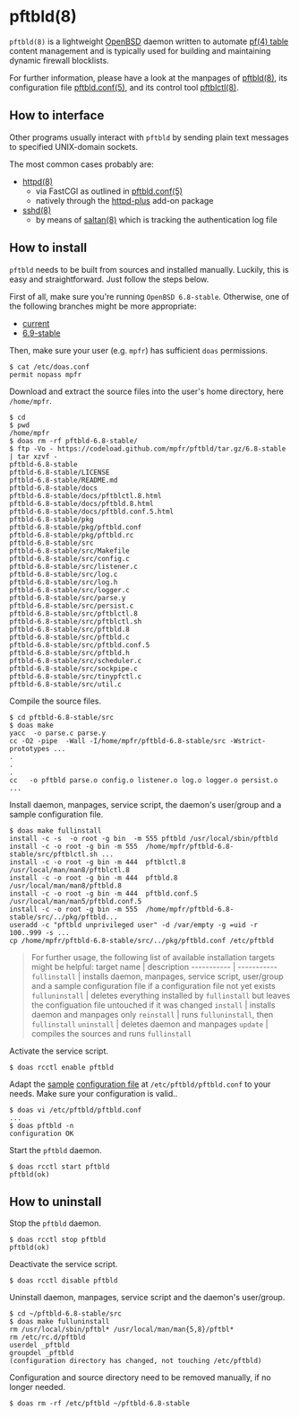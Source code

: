 # pftbld(8)

`pftbld(8)` is a lightweight [OpenBSD](https://www.openbsd.org) daemon written to automate [pf(4) table](http://man.openbsd.org/pf.conf#TABLES) content management and is typically used for building and maintaining dynamic firewall blocklists.

For further information, please have a look at the manpages of [pftbld(8)](https://mpfr.net/man/pftbld/6.8-stable/pftbld.8.html), its configuration file [pftbld.conf(5)](https://mpfr.net/man/pftbld/6.8-stable/pftbld.conf.5.html), and its control tool [pftblctl(8)](https://mpfr.net/man/pftbld/6.8-stable/pftblctl.8.html).

## How to interface

Other programs usually interact with `pftbld` by sending plain text messages to specified UNIX-domain sockets.

The most common cases probably are:
* [httpd(8)](http://man.openbsd.org/httpd)
	* via FastCGI as outlined in [pftbld.conf(5)](https://mpfr.net/man/pftbld/6.8-stable/pftbld.conf.5.html#EXAMPLES)
	* natively through the [httpd-plus](https://github.com/mpfr/httpd-plus#notify-on-block) add-on package
* [sshd(8)](http://man.openbsd.org/sshd)
	* by means of [saltan(8)](https://github.com/mpfr/saltan) which is tracking the authentication log file

## How to install

`pftbld` needs to be built from sources and installed manually. Luckily, this is easy and straightforward. Just follow the steps below.

First of all, make sure you're running `OpenBSD 6.8-stable`. Otherwise, one of the following branches might be more appropriate:
* [current](https://github.com/mpfr/pftbld)
* [6.9-stable](https://github.com/mpfr/pftbld/tree/6.9-stable)

Then, make sure your user (e.g. `mpfr`) has sufficient `doas` permissions.

```
$ cat /etc/doas.conf
permit nopass mpfr
```

Download and extract the source files into the user's home directory, here `/home/mpfr`.

```
$ cd
$ pwd
/home/mpfr
$ doas rm -rf pftbld-6.8-stable/
$ ftp -Vo - https://codeload.github.com/mpfr/pftbld/tar.gz/6.8-stable | tar xzvf -
pftbld-6.8-stable
pftbld-6.8-stable/LICENSE
pftbld-6.8-stable/README.md
pftbld-6.8-stable/docs
pftbld-6.8-stable/docs/pftblctl.8.html
pftbld-6.8-stable/docs/pftbld.8.html
pftbld-6.8-stable/docs/pftbld.conf.5.html
pftbld-6.8-stable/pkg
pftbld-6.8-stable/pkg/pftbld.conf
pftbld-6.8-stable/pkg/pftbld.rc
pftbld-6.8-stable/src
pftbld-6.8-stable/src/Makefile
pftbld-6.8-stable/src/config.c
pftbld-6.8-stable/src/listener.c
pftbld-6.8-stable/src/log.c
pftbld-6.8-stable/src/log.h
pftbld-6.8-stable/src/logger.c
pftbld-6.8-stable/src/parse.y
pftbld-6.8-stable/src/persist.c
pftbld-6.8-stable/src/pftblctl.8
pftbld-6.8-stable/src/pftblctl.sh
pftbld-6.8-stable/src/pftbld.8
pftbld-6.8-stable/src/pftbld.c
pftbld-6.8-stable/src/pftbld.conf.5
pftbld-6.8-stable/src/pftbld.h
pftbld-6.8-stable/src/scheduler.c
pftbld-6.8-stable/src/sockpipe.c
pftbld-6.8-stable/src/tinypfctl.c
pftbld-6.8-stable/src/util.c
```

Compile the source files.

```
$ cd pftbld-6.8-stable/src
$ doas make
yacc  -o parse.c parse.y
cc -O2 -pipe  -Wall -I/home/mpfr/pftbld-6.8-stable/src -Wstrict-prototypes ...
.
.
.
cc   -o pftbld parse.o config.o listener.o log.o logger.o persist.o ...
```

Install daemon, manpages, service script, the daemon's user/group and a sample configuration file.

```
$ doas make fullinstall
install -c -s  -o root -g bin  -m 555 pftbld /usr/local/sbin/pftbld
install -c -o root -g bin -m 555  /home/mpfr/pftbld-6.8-stable/src/pftblctl.sh ...
install -c -o root -g bin -m 444  pftblctl.8 /usr/local/man/man8/pftblctl.8
install -c -o root -g bin -m 444  pftbld.8 /usr/local/man/man8/pftbld.8
install -c -o root -g bin -m 444  pftbld.conf.5 /usr/local/man/man5/pftbld.conf.5
install -c -o root -g bin -m 555  /home/mpfr/pftbld-6.8-stable/src/../pkg/pftbld...
useradd -c "pftbld unprivileged user" -d /var/empty -g =uid -r 100..999 -s ...
cp /home/mpfr/pftbld-6.8-stable/src/../pkg/pftbld.conf /etc/pftbld
```

> For further usage, the following list of available installation targets might be helpful:
> target name | description
> ----------- | -----------
> `fullinstall` | installs daemon, manpages, service script, user/group and a sample configuration file if a configuration file not yet exists
> `fulluninstall` | deletes everything installed by `fullinstall` but leaves the configuation file untouched if it was changed
> `install` | installs daemon and manpages only
> `reinstall` | runs `fulluninstall`, then `fullinstall`
> `uninstall` | deletes daemon and manpages
> `update` | compiles the sources and runs `fullinstall`

Activate the service script.

```
$ doas rcctl enable pftbld
```

Adapt the [sample](pkg/pftbld.conf) [configuration file](https://mpfr.net/man/pftbld/6.8-stable/pftbld.conf.5.html) at `/etc/pftbld/pftbld.conf` to your needs. Make sure your configuration is valid..

```
$ doas vi /etc/pftbld/pftbld.conf
...
$ doas pftbld -n
configuration OK
```

Start the `pftbld` daemon.

```
$ doas rcctl start pftbld
pftbld(ok)
```

## How to uninstall

Stop the `pftbld` daemon.

```
$ doas rcctl stop pftbld
pftbld(ok)
```

Deactivate the service script.

```
$ doas rcctl disable pftbld
```

Uninstall daemon, manpages, service script and the daemon's user/group.

```
$ cd ~/pftbld-6.8-stable/src
$ doas make fulluninstall
rm /usr/local/sbin/pftbl* /usr/local/man/man{5,8}/pftbl*
rm /etc/rc.d/pftbld
userdel _pftbld
groupdel _pftbld
(configuration directory has changed, not touching /etc/pftbld)
```

Configuration and source directory need to be removed manually, if no longer needed.

```
$ doas rm -rf /etc/pftbld ~/pftbld-6.8-stable
```
